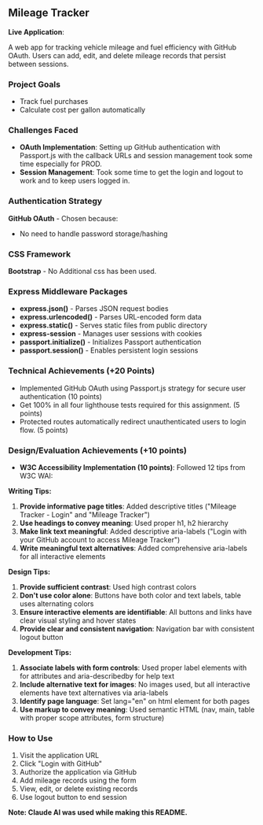## Mileage Tracker

**Live Application**:

A web app for tracking vehicle mileage and fuel efficiency with GitHub OAuth. Users can add, edit, and delete mileage records that persist between sessions.

### Project Goals
- Track fuel purchases
- Calculate cost per gallon automatically

### Challenges Faced
- **OAuth Implementation**: Setting up GitHub authentication with Passport.js with the callback URLs and session management took some time especially for PROD.
- **Session Management**: Took some time to get the login and logout to work and to keep users logged in.

### Authentication Strategy
**GitHub OAuth** - Chosen because:
- No need to handle password storage/hashing

### CSS Framework
**Bootstrap** - No Additional css has been used.

### Express Middleware Packages
- **express.json()** - Parses JSON request bodies
- **express.urlencoded()** - Parses URL-encoded form data  
- **express.static()** - Serves static files from public directory
- **express-session** - Manages user sessions with cookies
- **passport.initialize()** - Initializes Passport authentication
- **passport.session()** - Enables persistent login sessions

### Technical Achievements (+20 Points)
- Implemented GitHub OAuth using Passport.js strategy for secure user authentication (10 points)
- Get 100% in all four lighthouse tests required for this assignment. (5 points)
- Protected routes automatically redirect unauthenticated users to login flow. (5 points)


### Design/Evaluation Achievements (+10 points)
- **W3C Accessibility Implementation (10 points)**: Followed 12 tips from W3C WAI:

**Writing Tips:**
1. **Provide informative page titles**: Added descriptive titles ("Mileage Tracker - Login" and "Mileage Tracker")
2. **Use headings to convey meaning**: Used proper h1, h2 hierarchy
3. **Make link text meaningful**: Added descriptive aria-labels ("Login with your GitHub account to access Mileage Tracker")
4. **Write meaningful text alternatives**: Added comprehensive aria-labels for all interactive elements

**Design Tips:**
1. **Provide sufficient contrast**: Used high contrast colors
2. **Don't use color alone**: Buttons have both color and text labels, table uses alternating colors
3. **Ensure interactive elements are identifiable**: All buttons and links have clear visual styling and hover states
4. **Provide clear and consistent navigation**: Navigation bar with consistent logout button

**Development Tips:**
1. **Associate labels with form controls**: Used proper label elements with for attributes and aria-describedby for help text
2. **Include alternative text for images**: No images used, but all interactive elements have text alternatives via aria-labels
3. **Identify page language**: Set lang="en" on html element for both pages
4. **Use markup to convey meaning**: Used semantic HTML (nav, main, table with proper scope attributes, form structure)

### How to Use
1. Visit the application URL
2. Click "Login with GitHub" 
3. Authorize the application via GitHub
4. Add mileage records using the form
5. View, edit, or delete existing records
6. Use logout button to end session

**Note: Claude AI was used while making this README.**